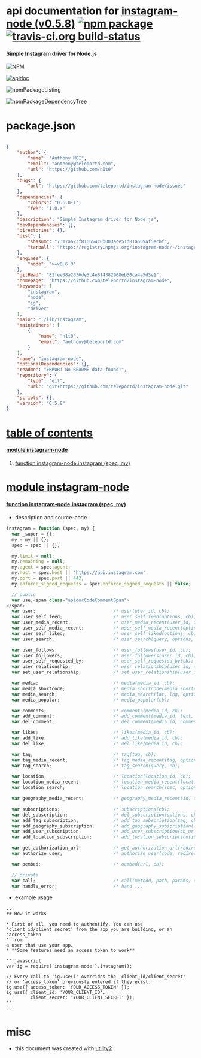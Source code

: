 # api documentation for  [instagram-node (v0.5.8)](https://github.com/teleportd/instagram-node)  [![npm package](https://img.shields.io/npm/v/npmdoc-instagram-node.svg?style=flat-square)](https://www.npmjs.org/package/npmdoc-instagram-node) [![travis-ci.org build-status](https://api.travis-ci.org/npmdoc/node-npmdoc-instagram-node.svg)](https://travis-ci.org/npmdoc/node-npmdoc-instagram-node)
#### Simple Instagram driver for Node.js

[![NPM](https://nodei.co/npm/instagram-node.png?downloads=true)](https://www.npmjs.com/package/instagram-node)

[![apidoc](https://npmdoc.github.io/node-npmdoc-instagram-node/build/screenCapture.buildNpmdoc.browser._2Fhome_2Ftravis_2Fbuild_2Fnpmdoc_2Fnode-npmdoc-instagram-node_2Ftmp_2Fbuild_2Fapidoc.html.png)](https://npmdoc.github.io/node-npmdoc-instagram-node/build/apidoc.html)

![npmPackageListing](https://npmdoc.github.io/node-npmdoc-instagram-node/build/screenCapture.npmPackageListing.svg)

![npmPackageDependencyTree](https://npmdoc.github.io/node-npmdoc-instagram-node/build/screenCapture.npmPackageDependencyTree.svg)



# package.json

```json

{
    "author": {
        "name": "Anthony MOI",
        "email": "anthony@teleportd.com",
        "url": "https://github.com/n1t0"
    },
    "bugs": {
        "url": "https://github.com/teleportd/instagram-node/issues"
    },
    "dependencies": {
        "colors": "0.6.0-1",
        "fwk": "1.0.x"
    },
    "description": "Simple Instagram driver for Node.js",
    "devDependencies": {},
    "directories": {},
    "dist": {
        "shasum": "7317aa23f816654c0b003ace51d81a509af5ecbf",
        "tarball": "https://registry.npmjs.org/instagram-node/-/instagram-node-0.5.8.tgz"
    },
    "engines": {
        "node": ">=v0.6.0"
    },
    "gitHead": "81fee38a2636de5c4e814382968eb50ca4a5d5e1",
    "homepage": "https://github.com/teleportd/instagram-node",
    "keywords": [
        "instagram",
        "node",
        "ig",
        "driver"
    ],
    "main": "./lib/instagram",
    "maintainers": [
        {
            "name": "n1t0",
            "email": "anthony@teleportd.com"
        }
    ],
    "name": "instagram-node",
    "optionalDependencies": {},
    "readme": "ERROR: No README data found!",
    "repository": {
        "type": "git",
        "url": "git+https://github.com/teleportd/instagram-node.git"
    },
    "scripts": {},
    "version": "0.5.8"
}
```



# <a name="apidoc.tableOfContents"></a>[table of contents](#apidoc.tableOfContents)

#### [module instagram-node](#apidoc.module.instagram-node)
1.  [function <span class="apidocSignatureSpan">instagram-node.</span>instagram (spec, my)](#apidoc.element.instagram-node.instagram)



# <a name="apidoc.module.instagram-node"></a>[module instagram-node](#apidoc.module.instagram-node)

#### <a name="apidoc.element.instagram-node.instagram"></a>[function <span class="apidocSignatureSpan">instagram-node.</span>instagram (spec, my)](#apidoc.element.instagram-node.instagram)
- description and source-code
```javascript
instagram = function (spec, my) {
  var _super = {};
  my = my || {};
  spec = spec || {};

  my.limit = null;
  my.remaining = null;
  my.agent = spec.agent;
  my.host = spec.host || 'https://api.instagram.com';
  my.port = spec.port || 443;
  my.enforce_signed_requests = spec.enforce_signed_requests || false;

  // public
  var use;<span class="apidocCodeCommentSpan">                              /* use(spec);                                       */
</span>
  var user;                             /* user(user_id, cb);                               */
  var user_self_feed;                   /* user_self_feed(options, cb);                     */
  var user_media_recent;                /* user_media_recent(user_id, options, cb);         */
  var user_self_media_recent;           /* user_self_media_recent(options, cb);             */
  var user_self_liked;                  /* user_self_liked(options, cb);                    */
  var user_search;                      /* user_search(query, options, cb);                 */

  var user_follows;                     /* user_follows(user_id, cb);                       */
  var user_followers;                   /* user_followers(user_id, cb);                     */
  var user_self_requested_by;           /* user_self_requested_by(cb);                      */
  var user_relationship;                /* user_relationship(user_id, cb);                  */
  var set_user_relationship;            /* set_user_relationship(user_id, action, cb);      */

  var media;                            /* media(media_id, cb);                             */
  var media_shortcode;                  /* media_shortcode(media_shortcode, cb);            */
  var media_search;                     /* media_search(lat, lng, options, cb);             */
  var media_popular;                    /* media_popular(cb);                               */

  var comments;                         /* comments(media_id, cb);                          */
  var add_comment;                      /* add_comment(media_id, text, cb);                 */
  var del_comment;                      /* del_comment(media_id, comment_id, cb);           */

  var likes;                            /* likes(media_id, cb);                             */
  var add_like;                         /* add_like(media_id, cb);                          */
  var del_like;                         /* del_like(media_id, cb);                          */

  var tag;                              /* tag(tag, cb);                                    */
  var tag_media_recent;                 /* tag_media_recent(tag, options, cb);              */
  var tag_search;                       /* tag_search(query, cb);                           */

  var location;                         /* location(location_id, cb);                       */
  var location_media_recent;            /* location_media_recent(location_id, options, cb); */
  var location_search;                  /* location_search(spec, options, cb);              */

  var geography_media_recent;           /* geography_media_recent(id, options, cb);         */

  var subscriptions;                    /* subscriptions(cb);                               */
  var del_subscription;                 /* del_subscription(options, cb);                   */
  var add_tag_subscription;             /* add_tag_subscription(tag, cb_url, cb);           */
  var add_geography_subscription;       /* add_geography_subscription(lat, lng, radius, cb_url, cb); */
  var add_user_subscription;            /* add_user_subscription(cb_url, cb);               */
  var add_location_subscription;        /* add_location_subscription(id, cb_url, cb);       */

  var get_authorization_url;            /* get_authorization_url(redirect_uri, permissions);*/
  var authorize_user;                   /* authorize_user(code, redirect_uri, cb);          */

  var oembed;                           /* oembed(url, cb);                             */

  // private
  var call;                             /* call(method, path, params, cb, retry);           */
  var handle_error;                     /* hand ...
```
- example usage
```shell
...
## How it works

* First of all, you need to authentify. You can use 'client_id/client_secret' from the app you are building, or an 'access_token
' from
a user that use your app.
* **Some features need an access_token to work**

'''javascript
var ig = require('instagram-node').instagram();

// Every call to 'ig.use()' overrides the 'client_id/client_secret'
// or 'access_token' previously entered if they exist.
ig.use({ access_token: 'YOUR_ACCESS_TOKEN' });
ig.use({ client_id: 'YOUR_CLIENT_ID',
         client_secret: 'YOUR_CLIENT_SECRET' });
'''
...
```



# misc
- this document was created with [utility2](https://github.com/kaizhu256/node-utility2)
